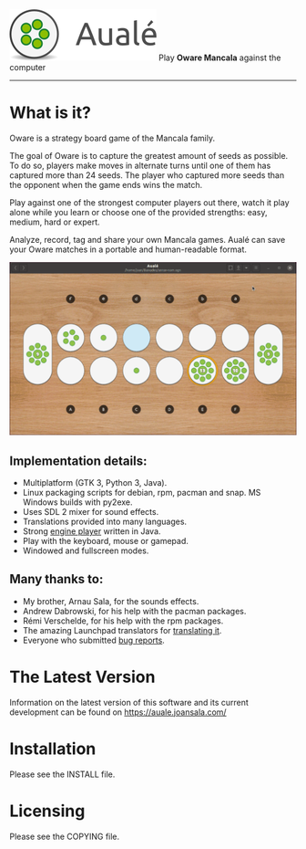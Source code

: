 <img src="https://raw.githubusercontent.com/joansalasoler/auale/assets/logo.png" alt="Aualé" width="258" height="90"/>
Play <b>Oware Mancala</b> against the computer
<hr>

What is it?
===========

Oware is a strategy board game of the Mancala family.

The goal of Oware is to capture the greatest amount of seeds as possible. To do so, players make moves in alternate turns until one of them has captured more than 24 seeds. The player who captured more seeds than the opponent when the game ends wins the match.

Play against one of the strongest computer players out there, watch it play alone while you learn or choose one of the provided strengths: easy, medium, hard or expert.

Analyze, record, tag and share your own Mancala games. Aualé can save your Oware matches in a portable and human-readable format.

![Demo](https://raw.githubusercontent.com/joansalasoler/auale/assets/auale-2.0.0.gif)

Implementation details:
-----------------------

* Multiplatform (GTK 3, Python 3, Java).
* Linux packaging scripts for debian, rpm, pacman and snap. MS Windows builds with py2exe.
* Uses SDL 2 mixer for sound effects.
* Translations provided into many languages.
* Strong [engine player](https://github.com/joansalasoler/aalina) written in Java.
* Play with the keyboard, mouse or gamepad.
* Windowed and fullscreen modes.

Many thanks to:
---------------

* My brother, Arnau Sala, for the sounds effects.
* Andrew Dabrowski, for his help with the pacman packages.
* Rémi Verschelde, for his help with the rpm packages.
* The amazing Launchpad translators for [translating it](https://translations.launchpad.net/auale).
* Everyone who submitted [bug reports](https://github.com/joansalasoler/auale/issues).

The Latest Version
==================

Information on the latest version of this software and its current
development can be found on https://auale.joansala.com/

Installation
============

Please see the INSTALL file.

Licensing
=========

Please see the COPYING file.
